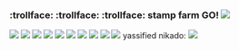### :trollface: :trollface: :trollface: stamp farm GO! ![](https://files.catbox.moe/bdsk1z.jpg)
![](https://files.catbox.moe/z6n6h9.gif) ![](https://files.catbox.moe/9whhzc.gif) ![](https://files.catbox.moe/nv4m1n.jpg) ![](https://files.catbox.moe/jjntbj.gif) ![](https://files.catbox.moe/6yodka.jpg) ![](https://files.catbox.moe/tmnen6.gif) ![](https://files.catbox.moe/sspyib.gif) ![](https://files.catbox.moe/ratekd.jpg) ![](https://files.catbox.moe/qp9v3b.jpg) ![](https://files.catbox.moe/u1sqkx.gif)
yassified nikado:
![](https://files.catbox.moe/gg9cvd.jpg)
